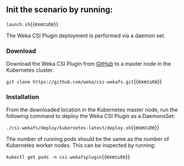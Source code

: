 ## Init the scenario by running:
`launch.sh`{{execute}}

The Weka CSI Plugin deployment is performed via a daemon set.

### Download

Download the Weka CSI Plugin from [GitHub](https://github.com/weka/csi-wekafs) to a master node in the Kubernetes cluster.

`git clone https://github.com/weka/csi-wekafs.git`{{execute}}	

### Installation

From the downloaded location in the Kubernetes master node, run the following command to deploy the Weka CSI Plugin as a DaemonsSet:

`./csi-wekafs/deploy/kubernetes-latest/deploy.sh`{{execute}}

The number of running pods should be the same as the number of Kubernetes worker nodes. This can be inspected by running:

`kubectl get pods -n csi-wekafsplugin`{{execute}}
